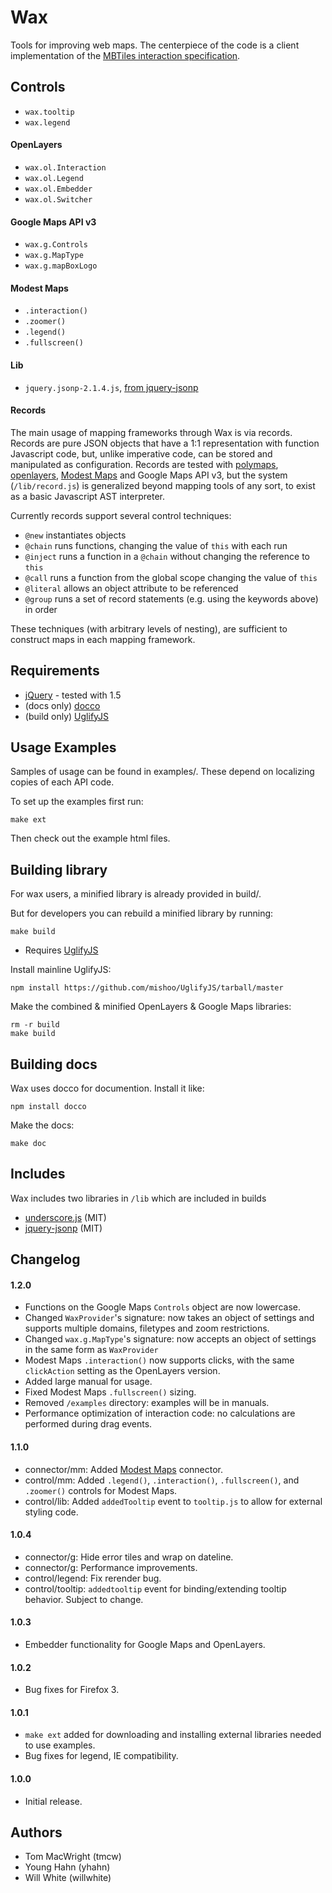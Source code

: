 # Wax

Tools for improving web maps. The centerpiece of the code is a client 
implementation of the [MBTiles interaction specification](https://github.com/mapbox/mbtiles-spec).

## Controls

* `wax.tooltip`
* `wax.legend`

#### OpenLayers

* `wax.ol.Interaction`
* `wax.ol.Legend`
* `wax.ol.Embedder`
* `wax.ol.Switcher`

#### Google Maps API v3

* `wax.g.Controls`
* `wax.g.MapType`
* `wax.g.mapBoxLogo`

#### Modest Maps

* `.interaction()`
* `.zoomer()`
* `.legend()`
* `.fullscreen()`

#### Lib

* `jquery.jsonp-2.1.4.js`, [from jquery-jsonp](http://code.google.com/p/jquery-jsonp/)

#### Records

The main usage of mapping frameworks through Wax is via records. Records are pure JSON objects that have a 1:1 representation with function Javascript code, but, unlike imperative code, can be stored and manipulated as configuration. Records are tested with [polymaps](http://polymaps.org), [openlayers](http://openlayers.org/), [Modest Maps](https://github.com/stamen/modestmaps-js) and Google Maps API v3, but the system (`/lib/record.js`) is generalized beyond mapping tools of any sort, to exist as a basic Javascript AST interpreter.

Currently records support several control techniques:

* `@new` instantiates objects
* `@chain` runs functions, changing the value of `this` with each run
* `@inject` runs a function in a `@chain` without changing the reference to `this`
* `@call` runs a function from the global scope changing the value of `this`
* `@literal` allows an object attribute to be referenced
* `@group` runs a set of record statements (e.g. using the keywords above) in order

These techniques (with arbitrary levels of nesting), are sufficient to construct maps in each mapping framework.

## Requirements

* [jQuery](http://jquery.com/) - tested with 1.5
* (docs only) [docco](https://github.com/jashkenas/docco)
* (build only) [UglifyJS](https://github.com/mishoo/UglifyJS/)

## Usage Examples

Samples of usage can be found in examples/. These depend on localizing copies of each API code.

To set up the examples first run:

    make ext

Then check out the example html files.


## Building library

For wax users, a minified library is already provided in build/.

But for developers you can rebuild a minified library by running:

    make build

* Requires [UglifyJS](https://github.com/mishoo/UglifyJS/)

Install mainline UglifyJS:

    npm install https://github.com/mishoo/UglifyJS/tarball/master

Make the combined & minified OpenLayers & Google Maps libraries:

    rm -r build
    make build

## Building docs

Wax uses docco for documention. Install it like:

    npm install docco
    
Make the docs:

    make doc

## Includes

Wax includes two libraries in `/lib` which are included in builds

* [underscore.js](http://documentcloud.github.com/underscore/) (MIT)
* [jquery-jsonp](http://code.google.com/p/jquery-jsonp/) (MIT)

## Changelog

#### 1.2.0

* Functions on the Google Maps `Controls` object are now lowercase.
* Changed `WaxProvider`'s signature: now takes an object of settings and supports multiple domains, filetypes and zoom restrictions.
* Changed `wax.g.MapType`'s signature: now accepts an object of settings in the same form as `WaxProvider`
* Modest Maps `.interaction()` now supports clicks, with the same `clickAction` setting as the OpenLayers version.
* Added large manual for usage.
* Fixed Modest Maps `.fullscreen()` sizing.
* Removed `/examples` directory: examples will be in manuals.
* Performance optimization of interaction code: no calculations are performed during drag events.

#### 1.1.0

* connector/mm: Added [Modest Maps](https://github.com/stamen/modestmaps-js) connector.
* control/mm: Added `.legend()`, `.interaction()`, `.fullscreen()`, and `.zoomer()` controls for Modest Maps.
* control/lib: Added `addedTooltip` event to `tooltip.js` to allow for external styling code.

#### 1.0.4

* connector/g: Hide error tiles and wrap on dateline.
* connector/g: Performance improvements.
* control/legend: Fix rerender bug.
* control/tooltip: `addedtooltip` event for binding/extending tooltip behavior. Subject to change.

#### 1.0.3

* Embedder functionality for Google Maps and OpenLayers.

#### 1.0.2

* Bug fixes for Firefox 3.

#### 1.0.1

* `make ext` added for downloading and installing external libraries needed to use examples.
* Bug fixes for legend, IE compatibility.

#### 1.0.0

* Initial release.

## Authors

- Tom MacWright (tmcw)
- Young Hahn (yhahn)
- Will White (willwhite)
